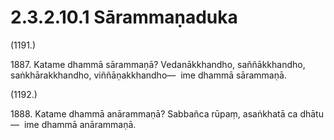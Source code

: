 

# 2.3.2.10.1 Sārammaṇaduka






(1191.)

1887\. Katame dhammā sārammaṇā? Vedanākkhandho, saññākkhandho, saṅkhārakkhandho, viññāṇakkhandho—  ime dhammā sārammaṇā.

(1192.)

1888\. Katame dhammā anārammaṇā? Sabbañca rūpaṃ, asaṅkhatā ca dhātu—  ime dhammā anārammaṇā.



